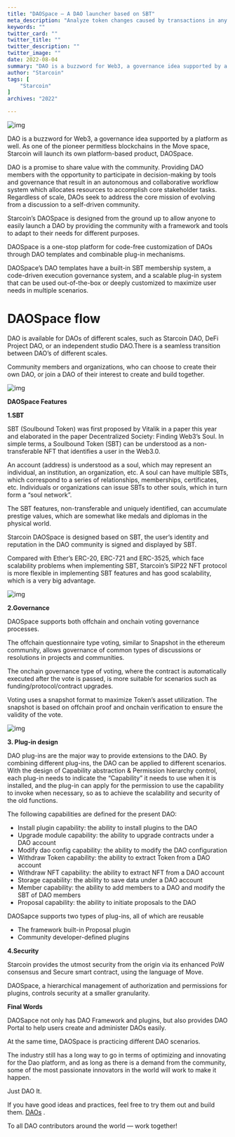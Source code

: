 ```yaml
---
title: "DAOSpace — A DAO launcher based on SBT"
meta_description: "Analyze token changes caused by transactions in any DApp with Move and Starcoin's advanced features."
keywords: ""
twitter_card: ""
twitter_title: ""
twitter_description: ""
twitter_image: ""
date: 2022-08-04
summary: "DAO is a buzzword for Web3, a governance idea supported by a platform as well. As one of the pioneer permitless blockchains in the Move space, Starcoin will launch its own platform-based product, DAOSpace. DAO is a..."
author: "Starcoin"
tags: [
    "Starcoin"
]
archives: "2022"

---
```


![img](/images/hackathon/daospace1.png)

DAO is a buzzword for Web3, a governance idea supported by a platform as well. As one of the pioneer permitless blockchains in the Move space, Starcoin will launch its own platform-based product, DAOSpace.

DAO is a promise to share value with the community. Providing DAO members with the opportunity to participate in decision-making by tools and governance that result in an autonomous and collaborative workflow system which allocates resources to accomplish core stakeholder tasks. Regardless of scale, DAOs seek to address the core mission of evolving from a discussion to a self-driven community.

Starcoin’s DAOSpace is designed from the ground up to allow anyone to easily launch a DAO by providing the community with a framework and tools to adapt to their needs for different purposes.

DAOSpace is a one-stop platform for code-free customization of DAOs through DAO templates and combinable plug-in mechanisms.

DAOSpace’s DAO templates have a built-in SBT membership system, a code-driven execution governance system, and a scalable plug-in system that can be used out-of-the-box or deeply customized to maximize user needs in multiple scenarios.

# DAOSpace flow

DAO is available for DAOs of different scales, such as Starcoin DAO, DeFi Project DAO, or an independent studio DAO.There is a seamless transition between DAO’s of different scales.

Community members and organizations, who can choose to create their own DAO, or join a DAO of their interest to create and build together.

![img](/images/hackathon/daospace2.png)

**DAOSpace Features**

**1.SBT**

SBT (Soulbound Token) was first proposed by Vitalik in a paper this year and elaborated in the paper Decentralized Society: Finding Web3’s Soul. In simple terms, a Soulbound Token (SBT) can be understood as a non-transferable NFT that identifies a user in the Web3.0.

An account (address) is understood as a soul, which may represent an individual, an institution, an organization, etc. A soul can have multiple SBTs, which correspond to a series of relationships, memberships, certificates, etc. Individuals or organizations can issue SBTs to other souls, which in turn form a “soul network”.

The SBT features, non-transferable and uniquely identified, can accumulate prestige values, which are somewhat like medals and diplomas in the physical world.

Starcoin DAOSpace is designed based on SBT, the user’s identity and reputation in the DAO community is signed and displayed by SBT.

Compared with Ether’s ERC-20, ERC-721 and ERC-3525, which face scalability problems when implementing SBT, Starcoin’s SIP22 NFT protocol is more flexible in implementing SBT features and has good scalability, which is a very big advantage.

![img](/images/hackathon/daospace3.png)

**2.Governance**

DAOSpace supports both offchain and onchain voting governance processes.

The offchain questionnaire type voting, similar to Snapshot in the ethereum community, allows governance of common types of discussions or resolutions in projects and communities.

The onchain governance type of voting, where the contract is automatically executed after the vote is passed, is more suitable for scenarios such as funding/protocol/contract upgrades.

Voting uses a snapshot format to maximize Token’s asset utilization. The snapshot is based on offchain proof and onchain verification to ensure the validity of the vote.

![img](/images/hackathon/daospace4.png)

**3. Plug-in design**

DAO plug-ins are the major way to provide extensions to the DAO. By combining different plug-ins, the DAO can be applied to different scenarios. With the design of Capability abstraction & Permission hierarchy control, each plug-in needs to indicate the “Capability” it needs to use when it is installed, and the plug-in can apply for the permission to use the capability to invoke when necessary, so as to achieve the scalability and security of the old functions.

The following capabilities are defined for the present DAO:

- Install plugin capability: the ability to install plugins to the DAO
- Upgrade module capability: the ability to upgrade contracts under a DAO account
- Modify dao config capability: the ability to modify the DAO configuration
- Withdraw Token capability: the ability to extract Token from a DAO account
- Withdraw NFT capability: the ability to extract NFT from a DAO account
- Storage capability: the ability to save data under a DAO account
- Member capability: the ability to add members to a DAO and modify the SBT of DAO members
- Proposal capability: the ability to initiate proposals to the DAO

DAOSapce supports two types of plug-ins, all of which are reusable

- The framework built-in Proposal plugin
- Community developer-defined plugins

**4.Security**

Starcoin provides the utmost security from the origin via its enhanced PoW consensus and Secure smart contract, using the language of Move.

DAOSpace, a hierarchical management of authorization and permissions for plugins, controls security at a smaller granularity.

**Final Words**

DAOSapce not only has DAO Framework and plugins, but also provides DAO Portal to help users create and administer DAOs easily.

At the same time, DAOSpace is practicing different DAO scenarios.

The industry still has a long way to go in terms of optimizing and innovating for the Dao platform, and as long as there is a demand from the community, some of the most passionate innovators in the world will work to make it happen.

Just DAO It.

If you have good ideas and practices, feel free to try them out and build them. [DAOs](https://starcoin.atlassian.net/wiki/spaces/DAO/pages/53608451) .

To all DAO contributors around the world — work together!